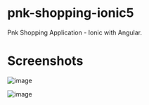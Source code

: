 # pnk-shopping-ionic5

Pnk Shopping Application - Ionic with Angular.

# Screenshots

![image](https://user-images.githubusercontent.com/31802480/120879826-c9dec500-c5e3-11eb-9bc6-165e8e8b2e6b.png)

![image](https://user-images.githubusercontent.com/31802480/120879881-335ed380-c5e4-11eb-81b4-17ea19035909.png)


